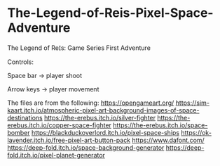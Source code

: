 # The-Legend-of-Reis-Pixel-Space-Adventure
The Legend of ReꞮs: Game Series First Adventure

Controls:

Space bar -> player shoot

Arrow keys -> player movement

The files are from the following:
https://opengameart.org/
https://sim-kaart.itch.io/atmospheric-pixel-art-background-images-of-space-destinations
https://the-erebus.itch.io/silver-fighter
https://the-erebus.itch.io/copper-space-fighter
https://the-erebus.itch.io/space-bomber
https://blackduckoverlord.itch.io/pixel-space-ships
https://ok-lavender.itch.io/free-pixel-art-button-pack
https://www.dafont.com/
https://deep-fold.itch.io/space-background-generator
https://deep-fold.itch.io/pixel-planet-generator
